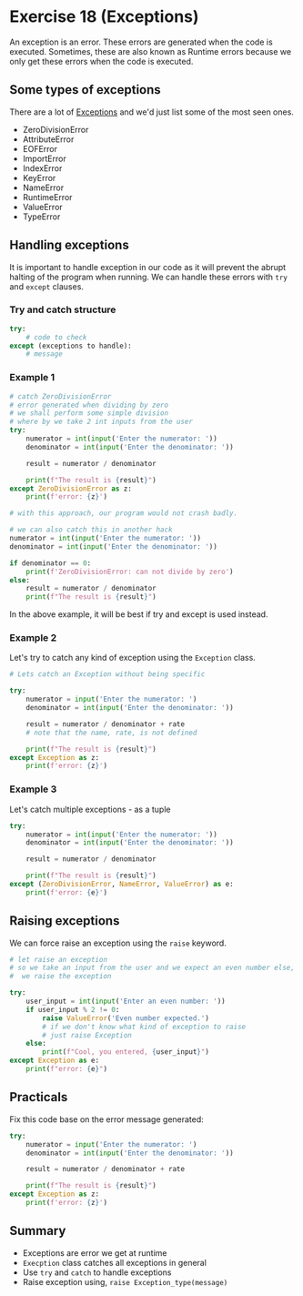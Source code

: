 # Exercise 18 (Exceptions)

An exception is an error. These errors are generated when the code is executed. Sometimes, these are also known as Runtime errors because we only get these errors when the code is executed.

## Some types of exceptions

There are a lot of [Exceptions][py-exceptions] and we'd just list some of the most seen ones.

- ZeroDivisionError
- AttributeError
- EOFError
- ImportError
- IndexError
- KeyError
- NameError
- RuntimeError
- ValueError
- TypeError

## Handling exceptions

It is important to handle exception in our code as it will prevent the abrupt halting of the program when running. We can handle these errors with `try` and `except` clauses.

### Try and catch structure

```Python
try:
    # code to check
except (exceptions to handle):
    # message
```

### Example 1

```Python
# catch ZeroDivisionError
# error generated when dividing by zero
# we shall perform some simple division
# where by we take 2 int inputs from the user
try:
    numerator = int(input('Enter the numerator: '))
    denominator = int(input('Enter the denominator: '))

    result = numerator / denominator

    print(f"The result is {result}")
except ZeroDivisionError as z:
    print(f'error: {z}')

# with this approach, our program would not crash badly.

# we can also catch this in another hack
numerator = int(input('Enter the numerator: '))
denominator = int(input('Enter the denominator: '))

if denominator == 0:
    print(f'ZeroDivisionError: can not divide by zero')
else:
    result = numerator / denominator
    print(f"The result is {result}")
```

In the above example, it will be best if try and except is used instead.

### Example 2

Let's try to catch any kind of exception using the `Exception` class.

```Python
# Lets catch an Exception without being specific

try:
    numerator = input('Enter the numerator: ')
    denominator = int(input('Enter the denominator: '))

    result = numerator / denominator + rate
    # note that the name, rate, is not defined

    print(f"The result is {result}")
except Exception as z:
    print(f'error: {z}')
```

### Example 3

Let's catch multiple exceptions - as a tuple

```Python
try:
    numerator = int(input('Enter the numerator: '))
    denominator = int(input('Enter the denominator: '))

    result = numerator / denominator

    print(f"The result is {result}")
except (ZeroDivisionError, NameError, ValueError) as e:
    print(f'error: {e}')
```

## Raising exceptions

We can force raise an exception using the `raise` keyword.

```Python
# let raise an exception
# so we take an input from the user and we expect an even number else,
#  we raise the exception

try:
    user_input = int(input('Enter an even number: '))
    if user_input % 2 != 0:
        raise ValueError('Even number expected.')
        # if we don't know what kind of exception to raise
        # just raise Exception
    else:
        print(f"Cool, you entered, {user_input}")
except Exception as e:
    print(f"error: {e}")
```

## Practicals

Fix this code base on the error message generated:

```Python
try:
    numerator = input('Enter the numerator: ')
    denominator = int(input('Enter the denominator: '))

    result = numerator / denominator + rate

    print(f"The result is {result}")
except Exception as z:
    print(f'error: {z}')
```

## Summary

- Exceptions are error we get at runtime
- `Execption` class catches all exceptions in general
- Use `try` and `catch` to handle exceptions
- Raise exception using, `raise Exception_type(message)`

#

[py-exceptions]: https://docs.python.org/3/library/exceptions.html
